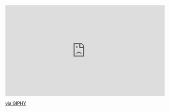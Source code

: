 <div style="width:100%;height:0;padding-bottom:57%;position:relative;"><iframe src="https://giphy.com/embed/j3OL6mSc2FeV0UHMDg" width="100%" height="100%" style="position:absolute" frameBorder="0" class="giphy-embed" allowFullScreen></iframe></div><p><a href="https://giphy.com/gifs/RawFury-raccoon-backbone-howard-lotar-j3OL6mSc2FeV0UHMDg">via GIPHY</a></p>
